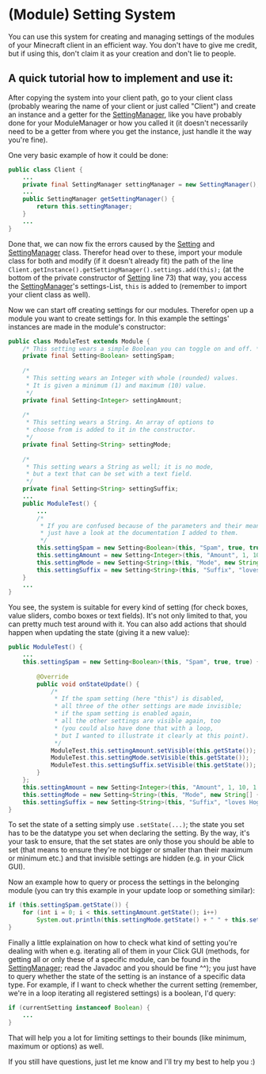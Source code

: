 # (Module) Setting System

You can use this system for creating and managing settings of the modules of your Minecraft client in an efficient way.
You don't have to give me credit, but if using this, don't claim it as your creation and don't lie to people.

A quick tutorial how to implement and use it:
--

After copying the system into your client path, go to your client class (probably wearing the name of your client or just called "Client") and create an instance and a getter for the [SettingManager](https://github.com/dazzon/Module-Setting-System/blob/master/src/de/dazzon/setting/SettingManager.java), like you have probably done for your ModuleManager or how you called it (it doesn't necessarily need to be a getter from where you get the instance, just handle it the way you're fine).

One very basic example of how it could be done:

```java
public class Client {
    ...
    private final SettingManager settingManager = new SettingManager();
    ...
    public SettingManager getSettingManager() {
        return this.settingManager;
    }
    ...
}
```

Done that, we can now fix the errors caused by the [Setting](https://github.com/dazzon/Module-Setting-System/blob/master/src/de/dazzon/setting/Setting.java) and [SettingManager](https://github.com/dazzon/Module-Setting-System/blob/master/src/de/dazzon/setting/SettingManager.java) class. Therefor head over to these, import your module class for both and modify (if it doesn't already fit) the path of the line ```Client.getInstance().getSettingManager().settings.add(this);``` (at the bottom of the private constructor of [Setting](https://github.com/dazzon/Module-Setting-System/blob/master/src/de/dazzon/setting/Setting.java) line 73) that way, you access the [SettingManager](https://github.com/dazzon/Module-Setting-System/blob/master/src/de/dazzon/setting/SettingManager.java)'s settings-List, ```this``` is added to (remember to import your client class as well).

Now we can start off creating settings for our modules. Therefor open up a module you want to create settings for. In this example the settings' instances are made in the module's constructor:

```java
public class ModuleTest extends Module {
    /* This setting wears a simple Boolean you can toggle on and off. */
    private final Setting<Boolean> settingSpam;
    
    /*
     * This setting wears an Integer with whole (rounded) values.
     * It is given a minimum (1) and maximum (10) value.
     */
    private final Setting<Integer> settingAmount;
    
    /*
     * This setting wears a String. An array of options to
     * choose from is added to it in the constructor.
     */
    private final Setting<String> settingMode;
    
    /*
     * This setting wears a String as well; it is no mode,
     * but a text that can be set with a text field.
     */
    private final Setting<String> settingSuffix;
    ...
    public ModuleTest() {
        ...
        /*
         * If you are confused because of the parameters and their meanings,
         * just have a look at the documentation I added to them.
         */
        this.settingSpam = new Setting<Boolean>(this, "Spam", true, true);
        this.settingAmount = new Setting<Integer>(this, "Amount", 1, 10, 1, true);
        this.settingMode = new Setting<String>(this, "Mode", new String[] { "Harry", "Ron", "Hermione" }, "Harry", true);
        this.settingSuffix = new Setting<String>(this, "Suffix", "loves Hogwarts!", true);
    }
    ...
}
```

You see, the system is suitable for every kind of setting (for check boxes, value sliders, combo boxes or text fields). It's not only limited to that, you can pretty much test around with it. You can also add actions that should happen when updating the state (giving it a new value):

```java
public ModuleTest() {
    ...
    this.settingSpam = new Setting<Boolean>(this, "Spam", true, true) {
        
        @Override
        public void onStateUpdate() {
            /*
             * If the spam setting (here "this") is disabled,
             * all three of the other settings are made invisible;
             * if the spam setting is enabled again,
             * all the other settings are visible again, too
             * (you could also have done that with a loop,
             * but I wanted to illustrate it clearly at this point).
             */
            ModuleTest.this.settingAmount.setVisible(this.getState());
            ModuleTest.this.settingMode.setVisible(this.getState());
            ModuleTest.this.settingSuffix.setVisible(this.getState());
        }
    };
    this.settingAmount = new Setting<Integer>(this, "Amount", 1, 10, 1, true);
    this.settingMode = new Setting<String>(this, "Mode", new String[] { "Harry", "Ron", "Hermione" }, "Harry", true);
    this.settingSuffix = new Setting<String>(this, "Suffix", "loves Hogwarts!", true);
}
```

To set the state of a setting simply use ```.setState(...)```; the state you set has to be the datatype you set when declaring the setting. By the way, it's your task to ensure, that the set states are only those you should be able to set (that means to ensure they're not bigger or smaller than their maximum or minimum etc.) and that invisible settings are hidden (e.g. in your Click GUI).

Now an example how to query or process the settings in the belonging module (you can try this example in your update loop or something similar):

```java
if (this.settingSpam.getState()) {
    for (int i = 0; i < this.settingAmount.getState(); i++)
        System.out.println(this.settingMode.getState() + " " + this.settingSuffix.getState());
}
```

Finally a little explaination on how to check what kind of setting you're dealing with when e.g. iterating all of them in your Click GUI (methods, for getting all or only these of a specific module, can be found in the [SettingManager](https://github.com/dazzon/Module-Setting-System/blob/master/src/de/dazzon/setting/SettingManager.java); read the Javadoc and you should be fine ^^); you just have to query whether the state of the setting is an instance of a specific data type. For example, if I want to check whether the current setting (remember, we're in a loop iterating all registered settings) is a boolean, I'd query:

```java
if (currentSetting instanceof Boolean) {
    ...
}
```

That will help you a lot for limiting settings to their bounds (like minimum, maximum or options) as well.

If you still have questions, just let me know and I'll try my best to help you :)
